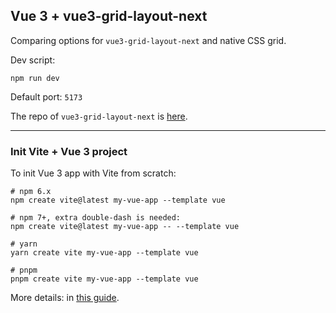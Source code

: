 ## Vue 3 + vue3-grid-layout-next

Comparing options for `vue3-grid-layout-next` and native CSS grid.

Dev script:

```
npm run dev
```

Default port: `5173`

The repo of `vue3-grid-layout-next` is [here](https://www.npmjs.com/package/vue3-grid-layout-next).

---

### Init Vite + Vue 3 project

To init Vue 3 app with Vite from scratch:

```
# npm 6.x
npm create vite@latest my-vue-app --template vue

# npm 7+, extra double-dash is needed:
npm create vite@latest my-vue-app -- --template vue

# yarn
yarn create vite my-vue-app --template vue

# pnpm
pnpm create vite my-vue-app --template vue
```

More details: in [this guide](https://vitejs.dev/guide/).
